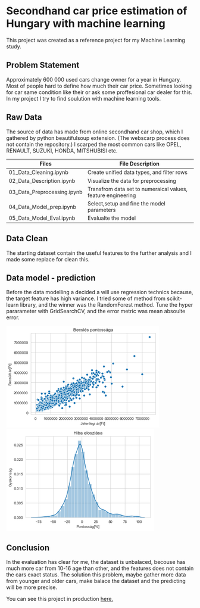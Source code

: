 # Secondhand car price estimation of Hungary with machine learning

This project was created as a reference project for my Machine Learning study.

## Problem Statement

Approximately 600 000 used cars change owner for a year in Hungary. Most of people hard to define how much their car price. Sometimes looking for car same condition like their or ask some proffesional car dealer for this. 
    In my project I try to find soulution with machine learning tools.
    

## Raw Data

The source of data has made from online secondhand car shop, which I gathered by python beautifulsoup extension. (The webscarp process does not contain the repository.) I scarped the most common cars like OPEL, RENAULT, SUZUKI, HONDA, MITSHUBISI etc.


Files | File Description
------------ | -------------
01_Data_Cleaning.ipynb |Create unified data types, and filter rows
02_Data_Description.ipynb |Visualize the data for preprocessing
03_Data_Preprocessing.ipynb |Transfrom data set to numeraical values, feature engineering
04_Data_Model_prep.ipynb |Select,setup and fine the model parameters
05_Data_Model_Eval.ipynb |Evalualte the model


## Data Clean

The starting dataset contain the useful features to the further analysis and I made some replace for clean this.

## Data model - prediction

Before the data modelling a decided a will use regression technics because, the target feature has high variance. I tried some of method from scikit-learn library, and the winner was the RandomForest method.
Tune the hyper pararameter with GridSearchCV, and the error metric was mean absoulte error.

![Train and Test set difference](https://github.com/Arthon83/Car-price-prediction/blob/master/png/estimate.png)
![Train and Test set difference](https://github.com/Arthon83/Car-price-prediction/blob/master/png/hist.png)

## Conclusion
In the evaluation has clear for me, the dataset is unbalaced, becouse has much more car from 10-16 age than other, and the features does not contain the cars exact status. The solution this problem, maybe gather more data from younger and older cars, make balace the dataset and the predicting will be more precise.

You can see this project in production [here.](http://carpred.ml)
